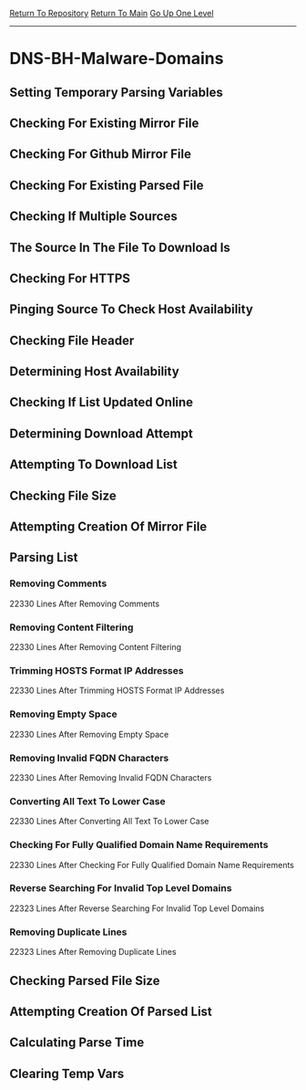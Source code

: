 [Return To Repository](https://github.com/deathbybandaid/piholeparser/)
[Return To Main](https://github.com/deathbybandaid/piholeparser/blob/master/RecentRunLogs/Mainlog.md)
[Go Up One Level](https://github.com/deathbybandaid/piholeparser/blob/master/RecentRunLogs/TopLevelScripts/30-Processing-External-Blacklists.md)
____________________________________
# DNS-BH-Malware-Domains
## Setting Temporary Parsing Variables
## Checking For Existing Mirror File
## Checking For Github Mirror File
## Checking For Existing Parsed File
## Checking If Multiple Sources
## The Source In The File To Download Is
## Checking For HTTPS
## Pinging Source To Check Host Availability
## Checking File Header
## Determining Host Availability
## Checking If List Updated Online
## Determining Download Attempt
## Attempting To Download List
## Checking File Size
## Attempting Creation Of Mirror File
## Parsing List
### Removing Comments
22330 Lines After Removing Comments
### Removing Content Filtering
22330 Lines After Removing Content Filtering
### Trimming HOSTS Format IP Addresses
22330 Lines After Trimming HOSTS Format IP Addresses
### Removing Empty Space
22330 Lines After Removing Empty Space
### Removing Invalid FQDN Characters
22330 Lines After Removing Invalid FQDN Characters
### Converting All Text To Lower Case
22330 Lines After Converting All Text To Lower Case
### Checking For Fully Qualified Domain Name Requirements
22330 Lines After Checking For Fully Qualified Domain Name Requirements
### Reverse Searching For Invalid Top Level Domains
22323 Lines After Reverse Searching For Invalid Top Level Domains
### Removing Duplicate Lines
22323 Lines After Removing Duplicate Lines
## Checking Parsed File Size
## Attempting Creation Of Parsed List
## Calculating Parse Time
## Clearing Temp Vars
